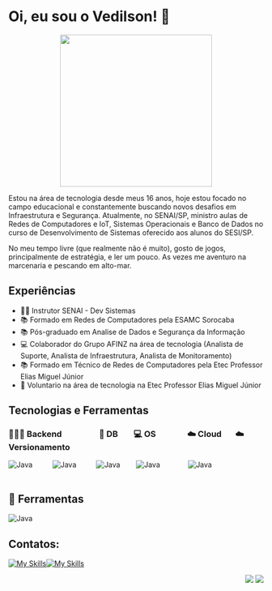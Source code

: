 # Oi, eu sou o Vedilson! 👋
<div align="center"> 
<img src="https://i.pinimg.com/originals/1a/64/b6/1a64b6478237b189d0eef10ff5f2a412.gif" width="300"/><br>
</div>

Estou na área de tecnologia desde meus 16 anos, hoje estou focado no campo educacional e constantemente buscando novos desafios em Infraestrutura e Segurança. Atualmente, no SENAI/SP, ministro aulas de Redes de Computadores e IoT, Sistemas Operacionais e Banco de Dados no curso de Desenvolvimento de Sistemas oferecido aos alunos do SESI/SP.

No meu tempo livre (que realmente não é muito), gosto de jogos, principalmente de estratégia, e ler um pouco. As vezes me aventuro na marcenaria e pescando em alto-mar.

## Experiências

- 👩‍🏫 Instrutor SENAI - Dev Sistemas
- 📚 Formado em Redes de Computadores pela ESAMC Sorocaba
- 📚 Pós-graduado em Analise de Dados e Segurança da Informação
- 💻 Colaborador do Grupo AFINZ na área de tecnologia (Analista de Suporte, Analista de Infraestrutura, Analista de Monitoramento)
- 📚 Formado em Técnico de Redes de Computadores pela Etec Professor Elias Miguel Júnior
- 💪 Voluntario na área de tecnologia na Etec Professor Elias Miguel Júnior

## Tecnologias e Ferramentas
### 👨🏻‍💻 Backend &nbsp;&nbsp;&nbsp;&nbsp;&nbsp;&nbsp;&nbsp;&nbsp;&nbsp;&nbsp;&nbsp;&nbsp;&nbsp;&nbsp;&nbsp;&nbsp;&nbsp; 🎲 DB &nbsp;&nbsp;&nbsp;&nbsp;&nbsp;&nbsp; 💻 OS &nbsp;&nbsp;&nbsp;&nbsp;&nbsp;&nbsp;&nbsp;&nbsp;&nbsp;&nbsp;&nbsp;&nbsp;&nbsp;&nbsp; ☁️ Cloud &nbsp;&nbsp;&nbsp;&nbsp;&nbsp; ☁️ Versionamento

![Java](https://skillicons.dev/icons?i=java,eclipse,spring) &nbsp;&nbsp;&nbsp;&nbsp;&nbsp;&nbsp;&nbsp;&nbsp; ![Java](https://skillicons.dev/icons?i=mysql) &nbsp;&nbsp;&nbsp;&nbsp;&nbsp;&nbsp; &nbsp; ![Java](https://skillicons.dev/icons?i=windows,linux) &nbsp;&nbsp;&nbsp;&nbsp;&nbsp;&nbsp;&nbsp;![Java](https://skillicons.dev/icons?i=aws) &nbsp;&nbsp;&nbsp;&nbsp;&nbsp;&nbsp;&nbsp;&nbsp;&nbsp;&nbsp;&nbsp;&nbsp; ![Java](https://skillicons.dev/icons?i=git,github) &nbsp;&nbsp;&nbsp;&nbsp;&nbsp;&nbsp;&nbsp;&nbsp;&nbsp;&nbsp;&nbsp;&nbsp;&nbsp;&nbsp;&nbsp;&nbsp;&nbsp;&nbsp;&nbsp;&nbsp;&nbsp;&nbsp;&nbsp;&nbsp;&nbsp;&nbsp;

## 🔧 Ferramentas

![Java](https://skillicons.dev/icons?i=docker,grafana,raspberrypi,arduino)

## Contatos:
[![My Skills](https://skillicons.dev/icons?i=gmail)](mailto:vedilsonprado@gmail.com)[![My Skills](https://skillicons.dev/icons?i=linkedin)](https://www.linkedin.com/in/vedilson)
<p align="right">
<img src="https://views.whatilearened.today/views/github/vedilson/vedilson.svg"> <a href="https://github.com/vedilson/"><img src="https://img.shields.io/github/followers/vedilson?color=%234CC61E&label=GitHub%20Followers%20%3A"/></a>
</p>
<!--
![Snake animation](https://github.com/camilafernanda/camilafernanda/blob/output/github-contribution-grid-snake.svg)

 ## Estou aprendendo

<img src="https://cdn.jsdelivr.net/gh/devicons/devicon/icons/terraform/terraform-original.svg" width="40" height="40"/> <img src="https://cdn.jsdelivr.net/gh/devicons/devicon/icons/amazonwebservices/amazonwebservices-original.svg" width="40" height="40"/> 
## Conteúdos

### Cursos

- [Desenvolvimento Seguro: estratégias de segurança para dados de entrada](https://www.alura.com.br/curso-online-desenvolvimento-seguro-estrategias-seguranca-dados-entrada)

### Artigos

- [Nova exigência do Git de autenticação por token, o que é e o que devo fazer?](https://www.alura.com.br/artigos/nova-exigencia-do-git-de

-->
  
